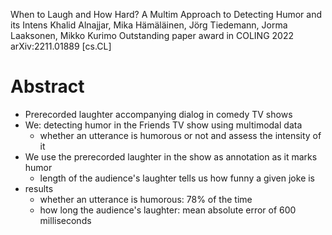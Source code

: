 When to Laugh and How Hard? A Multim Approach to Detecting Humor and its Intens
Khalid Alnajjar, Mika Hämäläinen, Jörg Tiedemann, Jorma Laaksonen, Mikko Kurimo
Outstanding paper award in COLING 2022 arXiv:2211.01889 [cs.CL]

# Abstract

* Prerecorded laughter accompanying dialog in comedy TV shows
* We: detecting humor in the Friends TV show using multimodal data
  * whether an utterance is humorous or not and assess the intensity of it
* We use the prerecorded laughter in the show as annotation as it marks humor
  * length of the audience's laughter tells us how funny a given joke is
* results 
  * whether an utterance is humorous: 78% of the time
  * how long the audience's laughter: mean absolute error of 600 milliseconds
